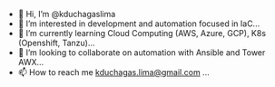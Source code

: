 - 👋 Hi, I’m @kduchagaslima
- 👀 I’m interested in development and automation focused in IaC...
- 🌱 I’m currently learning Cloud Computing (AWS, Azure, GCP), K8s (Openshift, Tanzu)...
- 💞️ I’m looking to collaborate on automation with Ansible and Tower AWX...
- 📫 How to reach me kduchagas.lima@gmail.com ...

<!---
kduchagaslima/kduchagaslima is a ✨ special ✨ repository because its `README.md` (this file) appears on your GitHub profile.
You can click the Preview link to take a look at your changes.
--->
